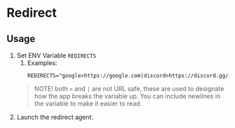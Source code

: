 # Redirect

## Usage

1. Set ENV Variable `REDIRECTS`
   1. Examples:
      ```shell
      REDIRECTS="google>https://google.com|discord>https://discord.gg/d5N7JwzPgt" 
       ```
   > NOTE! both `>` and `|` are not URL safe, these are used to designate how the app breaks the variable up. 
   > You can include newlines in the variable to make it easier to read. 
   > 
2. Launch the redirect agent. 
